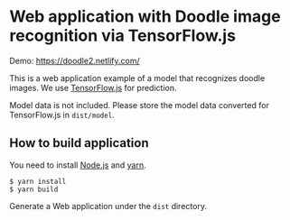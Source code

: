 # Web application with Doodle image recognition via TensorFlow.js

Demo: https://doodle2.netlify.com/

This is a web application example of a model that recognizes doodle images.
We use [TensorFlow.js](https://js.tensorflow.org/) for prediction.

Model data is not included.
Please store the model data converted for TensorFlow.js in `dist/model`.

## How to build application

You need to install [Node.js](https://nodejs.org) and [yarn](https://yarnpkg.com).

```shell-session
$ yarn install
$ yarn build
```

Generate a Web application under the `dist` directory.

